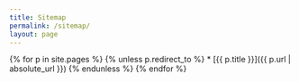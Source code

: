 ```yaml
---
title: Sitemap
permalink: /sitemap/
layout: page
---
```


<!-- TODO: figure out why static files appear in this list.
MDG. -->

{% for p in site.pages %}
  {% unless p.redirect_to %}
    * [{{ p.title }}]({{ p.url | absolute_url }})
  {% endunless %}
{% endfor %}
